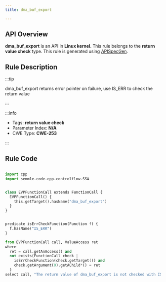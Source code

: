 ```yaml
---
title: dma_buf_export

---
```



## API Overview
**dma_buf_export** is an API in **Linux kernel**. This rule belongs to the **return value check** type. This rule is generated using [APISpecGen](../../tools/APISpecGen).
## Rule Description

:::tip

dma_buf_export returns error pointer on failure, use IS_ERR to check the return value

:::

:::info

- Tags: **return value check**
- Parameter Index: **N/A**
- CWE Type: **CWE-253**

:::

## Rule Code
```python

import cpp
import semmle.code.cpp.controlflow.SSA


class EVPFunctionCall extends FunctionCall {
  EVPFunctionCall() {
    this.getTarget().hasName("dma_buf_export")
  }
}


predicate isErrCheckFunction(Function f) {
  f.hasName("IS_ERR") 
}

from EVPFunctionCall call, ValueAccess ret
where
  ret = call.getAnAccess() and
  not exists(FunctionCall check |
    isErrCheckFunction(check.getTarget()) and
    check.getArgument(0).getAChild*() = ret
  )
select call, "The return value of dma_buf_export is not checked with IS_ERR."
    
```